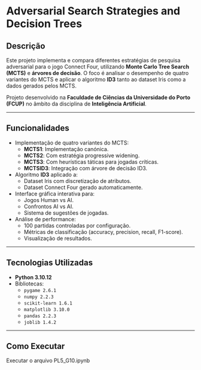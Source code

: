 # Adversarial Search Strategies and Decision Trees

## Descrição
Este projeto implementa e compara diferentes estratégias de pesquisa adversarial para o jogo Connect Four, utilizando **Monte Carlo Tree Search (MCTS)** e **árvores de decisão**. O foco é analisar o desempenho de quatro variantes do MCTS e aplicar o algoritmo **ID3** tanto ao dataset Iris como a dados gerados pelos MCTS.

Projeto desenvolvido na **Faculdade de Ciências da Universidade do Porto (FCUP)** no âmbito da disciplina de **Inteligência Artificial**.

---

## Funcionalidades

- Implementação de quatro variantes do MCTS:
  - **MCTS1**: Implementação canónica.
  - **MCTS2**: Com estratégia progressive widening.
  - **MCTS3**: Com heurísticas táticas para jogadas críticas.
  - **MCTSID3**: Integração com árvore de decisão ID3.
- Algoritmo **ID3** aplicado a:
  - Dataset Iris com discretização de atributos.
  - Dataset Connect Four gerado automaticamente.
- Interface gráfica interativa para:
  - Jogos Human vs AI.
  - Confrontos AI vs AI.
  - Sistema de sugestões de jogadas.
- Análise de performance:
  - 100 partidas controladas por configuração.
  - Métricas de classificação (accuracy, precision, recall, F1-score).
  - Visualização de resultados.

---

## Tecnologias Utilizadas

- **Python 3.10.12**
- Bibliotecas:
   - `pygame 2.6.1`
   - `numpy 2.2.3`
   - `scikit-learn 1.6.1`
   - `matplotlib 3.10.0`
   - `pandas 2.2.3`
   - `joblib 1.4.2`

---

## Como Executar
Executar o arquivo PL5_G10.ipynb
